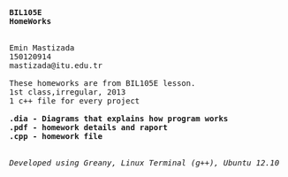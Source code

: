 <pre>
<b>BIL105E
HomeWorks
</b>

Emin Mastizada
150120914
mastizada@itu.edu.tr

These homeworks are from BIL105E lesson.
1st class,irregular, 2013
1 c++ file for every project

<b>.dia - Diagrams that explains how program works
.pdf - homework details and raport
.cpp - homework file
</b>

<i>Developed using Greany, Linux Terminal (g++), Ubuntu 12.10</i>
</pre>
